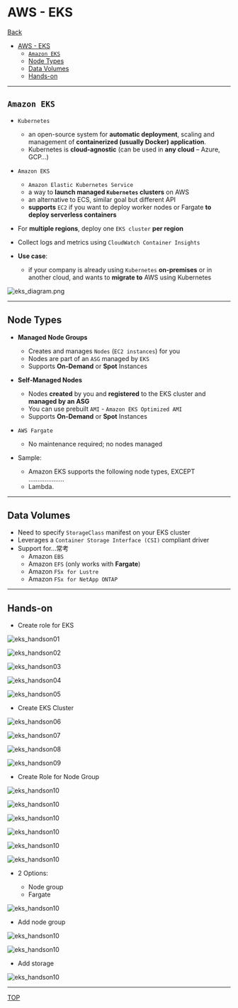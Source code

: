# AWS - EKS

[Back](../index.md)

- [AWS - EKS](#aws---eks)
  - [`Amazon EKS`](#amazon-eks)
  - [Node Types](#node-types)
  - [Data Volumes](#data-volumes)
  - [Hands-on](#hands-on)

---

## `Amazon EKS`

- `Kubernetes`

  - an open-source system for **automatic deployment**, scaling and management of **containerized (usually Docker) application**.
  - Kubernetes is **cloud-agnostic** (can be used in **any cloud** – Azure, GCP…)

- `Amazon EKS`

  - `Amazon Elastic Kubernetes Service`
  - a way to **launch managed `Kubernetes` clusters** on AWS
  - an alternative to ECS, similar goal but different API
  - **supports** `EC2` if you want to deploy worker nodes or Fargate **to deploy serverless containers**

- For **multiple regions**, deploy one `EKS cluster` **per region**
- Collect logs and metrics using `CloudWatch Container Insights`

- **Use case**:

  - if your company is already using `Kubernetes` **on-premises** or in another cloud, and wants to **migrate to** AWS using Kubernetes

![eks_diagram.png](./pic/eks_diagram.png)

---

## Node Types

- **Managed Node Groups**

  - Creates and manages `Nodes` (`EC2 instances`) for you
  - Nodes are part of an `ASG` managed by `EKS`
  - Supports **On-Demand** or **Spot** Instances

- **Self-Managed Nodes**

  - Nodes **created** by you and **registered** to the EKS cluster and **managed by an ASG**
  - You can use prebuilt `AMI` - `Amazon EKS Optimized AMI`
  - Supports **On-Demand** or **Spot** Instances

- `AWS Fargate`

  - No maintenance required; no nodes managed

- Sample:
  - Amazon EKS supports the following node types, EXCEPT ………………..
  - Lambda.

---

## Data Volumes

- Need to specify `StorageClass` manifest on your EKS cluster
- Leverages a `Container Storage Interface (CSI)` compliant driver
- Support for…常考
  - Amazon `EBS`
  - Amazon `EFS` (only works with **Fargate**)
  - Amazon `FSx for Lustre`
  - Amazon `FSx for NetApp ONTAP`

---

## Hands-on

- Create role for EKS

![eks_handson01](./pic/eks_handson01.png)

![eks_handson02](./pic/eks_handson02.png)

![eks_handson03](./pic/eks_handson03.png)

![eks_handson04](./pic/eks_handson04.png)

![eks_handson05](./pic/eks_handson05.png)

- Create EKS Cluster

![eks_handson06](./pic/eks_handson06.png)

![eks_handson07](./pic/eks_handson07.png)

![eks_handson08](./pic/eks_handson08.png)

![eks_handson09](./pic/eks_handson09.png)

- Create Role for Node Group

![eks_handson10](./pic/eks_handson11.png)

![eks_handson10](./pic/eks_handson12.png)

![eks_handson10](./pic/eks_handson13.png)

![eks_handson10](./pic/eks_handson14.png)

![eks_handson10](./pic/eks_handson15.png)

![eks_handson10](./pic/eks_handson16.png)

- 2 Options:

  - Node group
  - Fargate

![eks_handson10](./pic/eks_handson10.png)

- Add node group

![eks_handson10](./pic/eks_handson17.png)

![eks_handson10](./pic/eks_handson18.png)

- Add storage

![eks_handson10](./pic/eks_handson19.png)

---

[TOP](#aws---eks)
